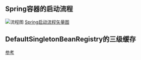 ## Spring容器的启动流程
![流程图](http://assets.processon.com/chart_image/5e6c3120e4b07fc7a68836b1.png)
[Spring启动流程矢量图](spring-demo/src/main/resources/Spring容器启动过程.svg)

## DefaultSingletonBeanRegistry的三级缓存
[参考](https://cloud.tencent.com/developer/article/1497692)
